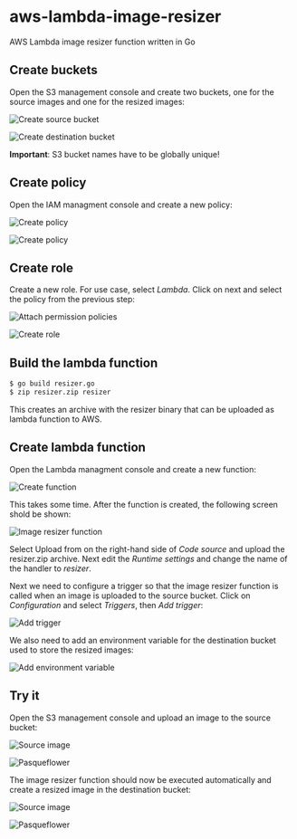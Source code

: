 # aws-lambda-image-resizer
AWS Lambda image resizer function written in Go

## Create buckets

Open the S3 management console and create two buckets, one for the source images and one for the resized images:

![Create source bucket](screenshots/create_src_bucket.jpg)

![Create destination bucket](screenshots/create_dst_bucket.jpg)

**Important**: S3 bucket names have to be globally unique!

## Create policy

Open the IAM managment console and create a new policy:

![Create policy](screenshots/create_policy.jpg)


![Create policy](screenshots/create_policy2.jpg)

## Create role

Create a new role. For use case, select *Lambda*. Click on next and select the policy from the previous step:

![Attach permission policies](screenshots/attach_permissions_policies.jpg)

![Create role](screenshots/create_role.jpg)

## Build the lambda function

```bash
$ go build resizer.go
$ zip resizer.zip resizer
```
This creates an archive with the resizer binary that can be uploaded as lambda function to AWS.

## Create lambda function

Open the Lambda managment console and create a new function:

![Create function](screenshots/create_function.jpg)

This takes some time. After the function is created, the following screen shold be shown:


![Image resizer function](screenshots/image_resizer_function.jpg)

Select Upload from on the right-hand side of *Code source* and upload the resizer.zip archive. Next edit the *Runtime settings* and change the name of the handler to *resizer*.

Next we need to configure a trigger so that the image resizer function is called when an image is uploaded to the source bucket. Click on *Configuration* and select *Triggers*, then *Add trigger*:

![Add trigger](screenshots/add_trigger.jpg)

We also need to add an environment variable for the destination bucket used to store the resized images:

![Add environment variable](screenshots/add_environment_variable.jpg)

## Try it

Open the S3 management console and upload an image to the source bucket:

![Source image](screenshots/src_image.jpg)

![Pasqueflower](screenshots/pasqueflower.jpg)

The image resizer function should now be executed automatically and create a resized image in the destination bucket:


![Source image](screenshots/dst_image.jpg)

![Pasqueflower](screenshots/pasqueflower_resized.jpg)
